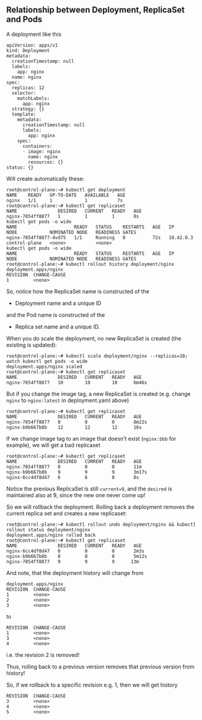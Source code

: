 ## Relationship between Deployment, ReplicaSet and Pods

A deployment like this
```
apiVersion: apps/v1
kind: Deployment
metadata:
  creationTimestamp: null
  labels:
    app: nginx
  name: nginx
spec:
  replicas: 12
  selector:
    matchLabels:
      app: nginx
  strategy: {}
  template:
    metadata:
      creationTimestamp: null
      labels:
        app: nginx
    spec:
      containers:
      - image: nginx
        name: nginx
        resources: {}
status: {}
```

Will create automatically these:

```
root@control-plane:~# kubectl get deployment
NAME    READY   UP-TO-DATE   AVAILABLE   AGE
nginx   1/1     1            1           7s
root@control-plane:~# kubectl get replicaset
NAME               DESIRED   CURRENT   READY   AGE
nginx-7854ff8877   1         1         1       8s
kubectl get pods -o wide
NAME                     READY   STATUS    RESTARTS   AGE   IP          NODE            NOMINATED NODE   READINESS GATES
nginx-7854ff8877-4vd75   1/1     Running   0          72s   10.42.0.3   control-plane   <none>           <none>
kubectl get pods -o wide
NAME                     READY   STATUS    RESTARTS   AGE   IP          NODE            NOMINATED NODE   READINESS GATES
root@control-plane:~# kubectl rollout history deployment/nginx
deployment.apps/nginx 
REVISION  CHANGE-CAUSE
1         <none>
```

So, notice how the ReplicaSet name is constructed of the 
- Deployment name and a unique ID

and the Pod name is constructed of the
- Replica set name and a unique ID.

When you do scale the deployment, no new ReplicaSet is created (the existing is updated):

```
root@control-plane:~# kubectl scale deployment/nginx --replicas=10; watch kubectl get pods -o wide
deployment.apps/nginx scaled
root@control-plane:~# kubectl get replicaset
NAME               DESIRED   CURRENT   READY   AGE
nginx-7854ff8877   10        10        10      6m46s
```

But if you change the image tag, a new ReplicaSet is created (e.g. change `nginx` to `nginx:latest` in deployment.yaml above)

```
root@control-plane:~# kubectl get replicaset
NAME               DESIRED   CURRENT   READY   AGE
nginx-7854ff8877   0         0         0       8m22s
nginx-b9b667b8b    12        12        12      16s
```

If we change image tag to an image that doesn't exist (`nginx:bbb` for example), we will get a bad replicaset
```
root@control-plane:~# kubectl get replicaset
NAME               DESIRED   CURRENT   READY   AGE
nginx-7854ff8877   0         0         0       11m
nginx-b9b667b8b    9         9         9       3m17s
nginx-6cc4df8d47   6         6         0       8s
```
Notice the previous ReplicaSet is still `current=9`, and the `desired` is maintained also at 9, since the new one never come up!

So we will rollback the deployment. Rolling back a deployment removes the current replica set and creates a new replicaset:
```
root@control-plane:~# kubectl rollout undo deployment/nginx && kubectl rollout status deployment/nginx
deployment.apps/nginx rolled back
root@control-plane:~# kubectl get replicaset
NAME               DESIRED   CURRENT   READY   AGE
nginx-6cc4df8d47   0         0         0       2m3s
nginx-b9b667b8b    0         0         0       5m12s
nginx-7854ff8877   9         9         9      13m
```

And note, that the deployment history will change from
```
deployment.apps/nginx 
REVISION  CHANGE-CAUSE
1         <none>
2         <none>
3         <none>
```

to

```
REVISION  CHANGE-CAUSE
1         <none>
3         <none>
4         <none>
```

i.e. the revision 2 is removed!

Thus, rolling back to a previous version removes that previous version from history!

So, if we rollback to a specific revision e.g. 1, then we will get history

```
REVISION  CHANGE-CAUSE
3         <none>
4         <none>
5         <none>
```